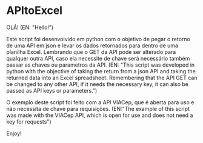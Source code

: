 # APItoExcel

OLÁ!
(EN: "Hello!")

Este script foi desenvolvido em python com o objetivo de pegar o retorno de uma API em json e levar os dados retornados para dentro de uma planilha Excel.
Lembrando que o GET da API pode ser alterado para qualquer outra API, caso ela necessite de chave será necessário também passar as chaves ou parametros da API.
(EN: "This script was developed in python with the objective of taking the return from a json API and taking the returned data into an Excel spreadsheet.
Remembering that the API GET can be changed to any other API, if it needs the necessary key, it can also be passed as API keys or parameters.")

O exemplo deste script foi feito com a API VIACep, que é aberta para uso e não necessita de chave para requisições.
(EN:"The example of this script was made with the VIACep API, which is open for use and does not need a key for requests")

Enjoy!

